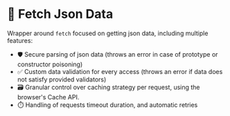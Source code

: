 # 🧰 Fetch Json Data

Wrapper around `fetch` focused on getting json data, including multiple features:
- 🛡️ Secure parsing of json data (throws an error in case of prototype or constructor poisoning)
- ✅ Custom data validation for every access (throws an error if data does not satisfy provided validators)
- 🗃️ Granular control over caching strategy per request, using the browser's Cache API.
- ⏱️ Handling of requests timeout duration, and automatic retries

